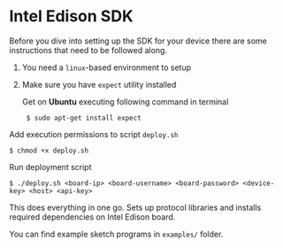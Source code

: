 # Intel Edison SDK

Before you dive into setting up the SDK for your device there are some instructions that need to be followed along.

1. You need a `linux`-based environment to setup
2. Make sure you have `expect` utility installed

    Get on **Ubuntu** executing following command in terminal
        
        $ sudo apt-get install expect

Add execution permissions to script `deploy.sh`

    $ chmod +x deploy.sh

Run deployment script

    $ ./deploy.sh <board-ip> <board-username> <board-password> <device-key> <host> <api-key>

This does everything in one go. Sets up protocol libraries and installs required dependencies on Intel Edison board.

You can find example sketch programs in `examples/` folder.
